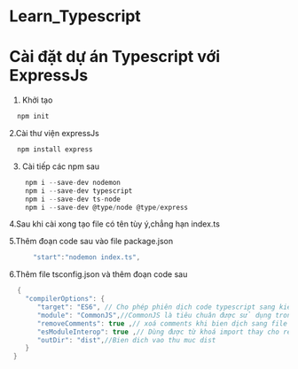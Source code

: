 # Learn_Typescript
# Cài đặt dự án Typescript với ExpressJs
1. Khởi tạo
```c
  npm init
```
2.Cài thư viện expressJs
```c
  npm install express
```
3. Cài tiếp các npm sau
```c
    npm i --save-dev nodemon
    npm i --save-dev typescript
    npm i --save-dev ts-node
    npm i --save-dev @type/node @type/express
```

4.Sau khi cài xong tạo file có tên tùy ý,chẳng hạn index.ts

5.Thêm đoạn code sau vào file package.json
```c
      "start":"nodemon index.ts",
```
6.Thêm file tsconfig.json và thêm đoạn code sau
```c
  {
    "compilerOptions": {
       "target": "ES6", // Cho phép phiên dịch code typescript sang kiển ES6
       "module": "CommonJS",//CommonJS là tiêu chuân được sử dụng trong Node.js để làm việc với các module
       "removeComments": true ,// xoá comments khi bien dịch sang file js
       "esModuleInterop": true ,// Dùng được từ khoá import thay cho require
       "outDir": "dist",//Bien dich vao thu muc dist
    }
 }
```

